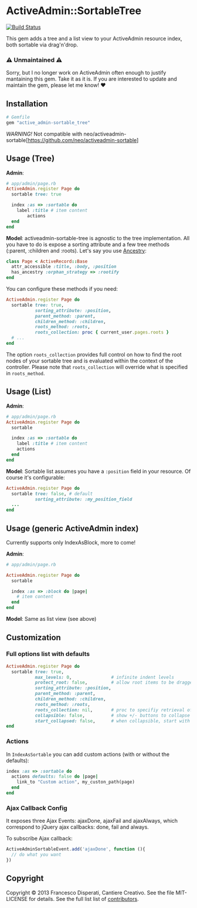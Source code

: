 # ActiveAdmin::SortableTree

[![Build Status](https://travis-ci.org/zorab47/active_admin-sortable_tree.svg?branch=master)](https://travis-ci.org/zorab47/active_admin-sortable_tree)

This gem adds a tree and a list view to your ActiveAdmin resource index, both
sortable via drag'n'drop.

### :warning: Unmaintained :warning:

Sorry, but I no longer work on ActiveAdmin often enough to justify mantaining this gem. Take it as it is. If you are interested to update and maintain the gem, please let me know! :heart:


## Installation

```ruby
# Gemfile
gem "active_admin-sortable_tree"
```

*WARNING!* Not compatible with neo/activeadmin-sortable[https://github.com/neo/activeadmin-sortable]


## Usage (Tree)

**Admin**:

```ruby
# app/admin/page.rb
ActiveAdmin.register Page do
  sortable tree: true

  index :as => :sortable do
    label :title # item content
        actions
  end
end
```

**Model**: activeadmin-sortable-tree is agnostic to the tree implementation. All
you have to do is expose a sorting attribute and a few tree methods (:parent,
:children and :roots).  Let's say you use
[Ancestry](https://github.com/stefankroes/ancestry):

```ruby
class Page < ActiveRecord::Base
  attr_accessible :title, :body, :position
  has_ancestry :orphan_strategy => :rootify
end
```

You can configure these methods if you need:

```ruby
ActiveAdmin.register Page do
  sortable tree: true,
           sorting_attribute: :position,
           parent_method: :parent,
           children_method: :children,
           roots_method: :roots,
           roots_collection: proc { current_user.pages.roots }
  # ...
end
```

The option `roots_collection` provides full control on how to find the root
nodes of your sortable tree and is evaluated within the context of the
controller. Please note that `roots_collection` will override what is specified
in `roots_method`.

## Usage (List)

**Admin**:
```ruby
# app/admin/page.rb
ActiveAdmin.register Page do
  sortable

  index :as => :sortable do
    label :title # item content
    actions
  end
end
```

**Model**: Sortable list assumes you have a `:position` field in your resource.
Of course it's configurable:

```ruby
ActiveAdmin.register Page do
  sortable tree: false, # default
           sorting_attribute: :my_position_field
  ...
end
```


## Usage (generic ActiveAdmin index)

Currently supports only IndexAsBlock, more to come!

**Admin**:
```ruby
# app/admin/page.rb

ActiveAdmin.register Page do
  sortable

  index :as => :block do |page|
    # item content
  end
end
```

**Model**: Same as list view (see above)


## Customization

### Full options list with defaults

```ruby
ActiveAdmin.register Page do
  sortable tree: true,
           max_levels: 0,               # infinite indent levels
           protect_root: false,         # allow root items to be dragged
           sorting_attribute: :position,
           parent_method: :parent,
           children_method: :children,
           roots_method: :roots,
           roots_collection: nil,       # proc to specifiy retrieval of roots
           collapsible: false,          # show +/- buttons to collapse children
           start_collapsed: false,      # when collapsible, start with all roots collapsed
end
```


### Actions

In `IndexAsSortable` you can add custom actions (with or without the defaults):

```ruby
index :as => :sortable do
  actions defaults: false do |page|
    link_to "Custom action", my_custon_path(page)
  end
end
```


### Ajax Callback Config

It exposes three Ajax Events: ajaxDone, ajaxFail and ajaxAlways, which
correspond to jQuery ajax callbacks: done, fail and always.

To subscribe Ajax callback:

```javascript
ActiveAdminSortableEvent.add('ajaxDone', function (){
  // do what you want
})
```

## Copyright

Copyright © 2013 Francesco Disperati, Cantiere Creativo. See the file
MIT-LICENSE for details. See the full list list of
[contributors](https://github.com/nebirhos/activeadmin-sortable-tree/graphs/contributors).
